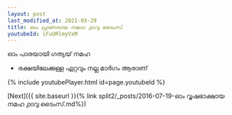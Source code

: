 ```yaml
---
layout: post
last_modified_at: 2021-03-29
title: ഓം പ്രാണദായ നമഹ ൧൦൮ ടൈംസ്
youtubeId: iFuURlmyVxM
---
```

 
 
 ഓം പാരയായി ഗത്യയ് നമഹ 
 
 -  രക്ഷയിലേക്കുള്ള ഏറ്റവും നല്ല മാർഗം ആരാണ് 
 
  
 
  
 
 
 
 
 
 


{% include youtubePlayer.html id=page.youtubeId %}
 
[Next]({{ site.baseurl }}{% link  split2/_posts/2016-07-19-ഓം വൃഷഭാക്ഷായ നമഹ ൧൦൮ ടൈംസ്.md%})
 
